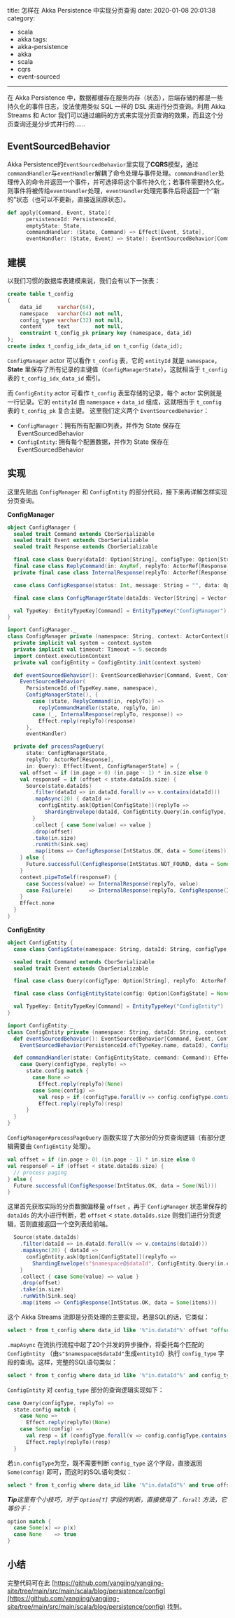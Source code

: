 title: 怎样在 Akka Persistence 中实现分页查询
date: 2020-01-08 20:01:38
category:
  - scala
  - akka
tags:
  - akka-persistence
  - akka
  - scala
  - cqrs
  - event-sourced
---

在 Akka Persistence 中，数据都缓存在服务内存（状态），后端存储的都是一些持久化的事件日志，没法使用类似 SQL 一样的 DSL 来进行分页查询。利用 Akka Streams 和 Actor 我们可以通过编码的方式来实现分页查询的效果，而且这个分页查询还是分步式并行的……

## EventSourcedBehavior

Akka Persistence的`EventSourcedBehavior`里实现了**CQRS**模型，通过`commandHandler`与`eventHandler`解耦了命令处理与事件处理。`commandHandler`处理传入的命令并返回一个事件，并可选择将这个事件持久化；若事件需要持久化，则事件将被传给`eventHandler`处理，`eventHandler`处理完事件后将返回一个“新的”状态（也可以不更新，直接返回原状态）。

```scala
def apply[Command, Event, State](
      persistenceId: PersistenceId,
      emptyState: State,
      commandHandler: (State, Command) => Effect[Event, State],
      eventHandler: (State, Event) => State): EventSourcedBehavior[Command, Event, State]
```

## 建模

以我们习惯的数据库表建模来说，我们会有以下一张表：

```sql
create table t_config
(
    data_id     varchar(64),
    namespace   varchar(64) not null,
    config_type varchar(32) not null,
    content     text        not null,
    constraint t_config_pk primary key (namespace, data_id)
);
create index t_config_idx_data_id on t_config (data_id);
```

`ConfigManager` actor 可以看作 `t_config` 表，它的 `entityId` 就是 `namespace`， **State** 里保存了所有记录的主键值（`ConfigManagerState`），这就相当于 `t_config` 表的 `t_config_idx_data_id` 索引。

而 `ConfigEntity` actor 可看作 `t_config` 表里存储的记录，每个 actor 实例就是一行记录。它的 `entityId` 由 `namespace` + `data_id` 组成，这就相当于 `t_config` 表的 `t_config_pk` 复合主键。
这里我们定义两个 `EventSourcedBehavior`：

- `ConfigManager`：拥有所有配置ID列表，并作为 State 保存在 EventSourcedBehavior
- `ConfigEntity`: 拥有每个配置数据，并作为 State 保存在 EventSourcedBehavior

## 实现

这里先贴出 `ConfigManager` 和 `ConfigEntity` 的部分代码，接下来再详解怎样实现分页查询。

**ConfigManager**

```scala
object ConfigManager {
  sealed trait Command extends CborSerializable
  sealed trait Event extends CborSerializable
  sealed trait Response extends CborSerializable

  final case class Query(dataId: Option[String], configType: Option[String], page: Int, size: Int) extends Command
  final case class ReplyCommand(in: AnyRef, replyTo: ActorRef[Response]) extends Command
  private final case class InternalResponse(replyTo: ActorRef[Response], response: Response) extends Command

  case class ConfigResponse(status: Int, message: String = "", data: Option[AnyRef] = None) extends Response

  final case class ConfigManagerState(dataIds: Vector[String] = Vector()) extends CborSerializable

  val TypeKey: EntityTypeKey[Command] = EntityTypeKey("ConfigManager")
}

import ConfigManager._
class ConfigManager private (namespace: String, context: ActorContext[Command]) {
  private implicit val system = context.system
  private implicit val timeout: Timeout = 5.seconds
  import context.executionContext
  private val configEntity = ConfigEntity.init(context.system)

  def eventSourcedBehavior(): EventSourcedBehavior[Command, Event, ConfigManagerState] =
    EventSourcedBehavior(
      PersistenceId.of(TypeKey.name, namespace),
      ConfigManagerState(), {
        case (state, ReplyCommand(in, replyTo)) =>
          replyCommandHandler(state, replyTo, in)
        case (_, InternalResponse(replyTo, response)) =>
          Effect.reply(replyTo)(response)
      },
      eventHandler)

  private def processPageQuery(
      state: ConfigManagerState,
      replyTo: ActorRef[Response],
      in: Query): Effect[Event, ConfigManagerState] = {
    val offset = if (in.page > 0) (in.page - 1) * in.size else 0
    val responseF = if (offset < state.dataIds.size) {
      Source(state.dataIds)
        .filter(dataId => in.dataId.forall(v => v.contains(dataId)))
        .mapAsync(20) { dataId =>
          configEntity.ask[Option[ConfigState]](replyTo =>
            ShardingEnvelope(dataId, ConfigEntity.Query(in.configType, replyTo)))
        }
        .collect { case Some(value) => value }
        .drop(offset)
        .take(in.size)
        .runWith(Sink.seq)
        .map(items => ConfigResponse(IntStatus.OK, data = Some(items)))
    } else {
      Future.successful(ConfigResponse(IntStatus.NOT_FOUND, data = Some(Nil)))
    }
    context.pipeToSelf(responseF) {
      case Success(value) => InternalResponse(replyTo, value)
      case Failure(e)     => InternalResponse(replyTo, ConfigResponse(IntStatus.INTERNAL_ERROR, e.getLocalizedMessage))
    }
    Effect.none
  }
}
```

**ConfigEntity**

```scala
object ConfigEntity {
  case class ConfigState(namespace: String, dataId: String, configType: String, content: String)

  sealed trait Command extends CborSerializable
  sealed trait Event extends CborSerializable

  final case class Query(configType: Option[String], replyTo: ActorRef[Option[ConfigState]]) extends Command

  final case class ConfigEntityState(config: Option[ConfigState] = None) extends CborSerializable

  val TypeKey: EntityTypeKey[Command] = EntityTypeKey("ConfigEntity")
}

import ConfigEntity._
class ConfigEntity private (namespace: String, dataId: String, context: ActorContext[Command]) {
  def eventSourcedBehavior(): EventSourcedBehavior[Command, Event, ConfigEntityState] =
    EventSourcedBehavior(PersistenceId.of(TypeKey.name, dataId), ConfigEntityState(), commandHandler, eventHandler)

  def commandHandler(state: ConfigEntityState, command: Command): Effect[Event, ConfigEntityState] = command match {
    case Query(configType, replyTo) =>
      state.config match {
        case None =>
          Effect.reply(replyTo)(None)
        case Some(config) =>
          val resp = if (configType.forall(v => config.configType.contains(v))) Some(config) else None
          Effect.reply(replyTo)(resp)
      }
  }
}
```

`ConfigManager#processPageQuery` 函数实现了大部分的分页查询逻辑（有部分逻辑需要由 `ConfigEntity` 处理）。

```scala
val offset = if (in.page > 0) (in.page - 1) * in.size else 0
val responseF = if (offset < state.dataIds.size) {
  // process paging
} else {
  Future.successful(ConfigResponse(IntStatus.OK, data = Some(Nil)))
}
```

这里首先获取实际的分页数据偏移量 `offset` ，再于 `ConfigManager` 状态里保存的 `dataIds` 的大小进行判断，若 `offset` < `state.dataIds.size` 则我们进行分页逻辑，否则直接返回一个空列表给前端。

```scala
  Source(state.dataIds)
    .filter(dataId => in.dataId.forall(v => v.contains(dataId)))
    .mapAsync(20) { dataId =>
      configEntity.ask[Option[ConfigState]](replyTo =>
        ShardingEnvelope(s"$namespace@$dataId", ConfigEntity.Query(in.configType, replyTo)))
    }
    .collect { case Some(value) => value }
    .drop(offset)
    .take(in.size)
    .runWith(Sink.seq)
    .map(items => ConfigResponse(IntStatus.OK, data = Some(items)))
```

这个 Akka Streams 流即是分页处理的主要实现，若是SQL的话，它类似：

```sql
select * from t_config where data_id like '%"in.dataId"%' offset "offset" limit "in.size"
```

`.mapAsync` 在流执行流程中起了20个并发的异步操作，将委托每个匹配的 `ConfigEntity` （由`s"$namespace@$dataId"`生成`entityId`）执行 `config_type` 字段的查询。这样，完整的SQL语句类似：

```sql
select * from t_config where data_id like '%"in.dataId"%' and config_type = "in.configType" offset "offset" limit "in.size"
```

`ConfigEntity` 对 `config_type` 部分的查询逻辑实现如下：

```scala
case Query(configType, replyTo) =>
  state.config match {
    case None =>
      Effect.reply(replyTo)(None)
    case Some(config) =>
      val resp = if (configType.forall(v => config.configType.contains(v))) Some(config) else None
      Effect.reply(replyTo)(resp)
  }
```

若`in.configType`为空，既不需要判断 `config_type` 这个字段，直接返回 `Some(config)` 即可，而这时的SQL语句类似：

```sql
select * from t_config where data_id like '%"in.dataId"%' and true offset "offset" limit "in.size"
```

_**Tip**这里有个小技巧，对于 `Option[T]` 字段的判断，直接使用了 `.forall` 方法，它等价于：_

```scala
option match {
  case Some(x) => p(x)
  case None    => true
}
```

## 小结

完整代码可在此 [https://github.com/yangjing/yangjing-site/tree/main/src/main/scala/blog/persistence/config](https://github.com/yangjing/yangjing-site/tree/main/src/main/scala/blog/persistence/config) 找到。
